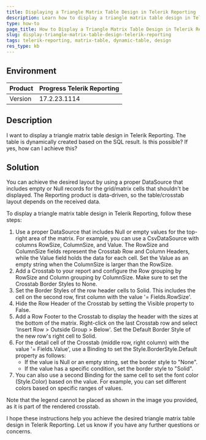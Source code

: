 ```yaml
---
title: Displaying a Triangle Matrix Table Design in Telerik Reporting
description: Learn how to display a triangle matrix table design in Telerik Reporting, including dynamically created tables based on SQL results.
type: how-to
page_title: How to Display a Triangle Matrix Table Design in Telerik Reporting
slug: display-triangle-matrix-table-design-telerik-reporting
tags: telerik-reporting, matrix-table, dynamic-table, design
res_type: kb
---
```


## Environment

| Product | Progress Telerik Reporting |
| ------- | ------------------------- |
| Version | 17.2.23.1114              |

## Description

I want to display a triangle matrix table design in Telerik Reporting. The table is dynamically created based on the SQL result. Is this possible? If yes, how can I achieve this?

## Solution

You can achieve the desired layout by using a proper DataSource that includes empty or Null records for the grid/matrix cells that shouldn't be displayed. The Reporting product is data-driven, so the table/crosstab layout depends on the received data.

To display a triangle matrix table design in Telerik Reporting, follow these steps:

1. Use a proper DataSource that includes Null or empty values for the top-right area of the matrix. For example, you can use a CsvDataSource with columns RowSize, ColumnSize, and Value. The RowSize and ColumnSize fields represent the Crosstab Row and Column Headers, while the Value field holds the data for each cell. Set the Value as an empty string when the ColumnSize is larger than the RowSize.
2. Add a Crosstab to your report and configure the Row grouping by RowSize and Column grouping by ColumnSize. Make sure to set the Crosstab Border Styles to None.
3. Set the Border Styles of the row header cells to Solid. This includes the cell on the second row, first column with the value '= Fields.RowSize'.
4. Hide the Row Header of the Crosstab by setting the Visible property to False.
5. Add a Row Footer to the Crosstab to display the header with the sizes at the bottom of the matrix. Right-click on the last Crosstab row and select 'Insert Row > Outside Group > Below'. Set the Default Border Style of the new row's right cell to Solid.
6. For the detail cell of the Crosstab (middle row, right column) with the value '= Fields.Value', use a Binding to set the Style.BorderStyle.Default property as follows:
   - If the value is Null or an empty string, set the border style to "None".
   - If the value has a specific condition, set the border style to "Solid".
7. You can also use a second Binding for the same cell to set the font color (Style.Color) based on the value. For example, you can set different colors based on specific ranges of values.

Note that the legend cannot be placed as shown in the image you provided, as it is part of the rendered crosstab.

I hope these instructions help you achieve the desired triangle matrix table design in Telerik Reporting. Let us know if you have any further questions or concerns.
